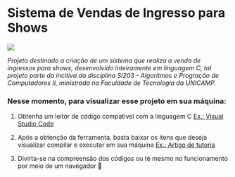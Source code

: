 # Sistema de Vendas de Ingresso para Shows
<img src = https://img.shields.io/badge/Status-Concluído-green> 

_Projeto destinado a criação de um sistema que realiza a venda de ingressos para shows, desenvolvido inteiramente em linguagem C, tal projeto parte da incitiva da disciplina SI203 - Algoritmos e Progração de Computadores II, ministrada na Faculdade de Tecnologia da UNICAMP._

### Nesse momento, para visualizar esse projeto em sua máquina:
1. Obtenha um leitor de código compativel com a linguagem C [Ex.: Visual Studio Code](https://code.visualstudio.com)

2. Após a obtenção da ferramenta, basta baixar os itens que deseja visualizar compilar e executar em sua máquina [Ex.: Artigo de tutoria](https://github.com/Wolfterro/Projetos-em-C)

3. Divirta-se na compreensão dos códigos ou té mesmo no funcionamento por meio de um navegador &#129322;

